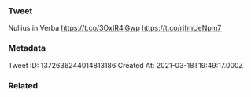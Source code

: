 ### Tweet
Nullius in Verba https://t.co/3OxIR4lGwp https://t.co/rjfmUeNpm7

### Metadata
Tweet ID: 1372636244014813186
Created At: 2021-03-18T19:49:17.000Z

### Related

